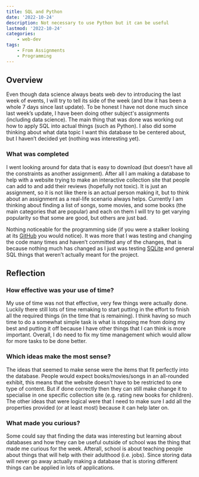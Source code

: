 ```yaml
---
title: SQL and Python 
date: '2022-10-24'
description: Not necessary to use Python but it can be useful
lastmod: '2022-10-24'
categories: 
    - web-dev 
tags: 
    - From Assignments
    - Programming
---
```


## Overview

Even though data science always beats web dev to introducing the last week of events, I will try to tell its side of the week (and btw it has been a whole 7 days since last update). To be honest I have not done much since last week’s update, I have been doing other subject's assignments (including data science). The main thing that was done was working out how to apply SQL into actual things (such as Python). I also did some thinking about what data topic I want this database to be centered about, but I haven’t decided yet (nothing was interesting yet).

### What was completed

I went looking around for data that is easy to download (but doesn’t have all the constraints as another assignment). After all I am making a database to help with a website trying to make an interactive collection site that people can add to and add their reviews (hopefully not toxic). It is just an assignment, so it is not like there is an actual person making it, but to think about an assignment as a real-life scenario always helps. Currently I am thinking about finding a list of songs, some movies, and some books (the main categories that are popular) and each on them I will try to get varying popularity so that some are good, but others are just bad.

Nothing noticeable for the programming side (if you were a stalker looking at its [GitHub](https://github.com/Michael-Schoo/Simple-Database-Design) you would notice). It was more that I was testing and changing the code many times and haven’t committed any of the changes, that is because nothing much has changed as I just was testing [SQLite](https://sqlite.org/) and general SQL things that weren’t actually meant for the project.

## Reflection

### How effective was your use of time?

My use of time was not that effective, very few things were actually done. Luckily there still lots of time remaking to start putting in the effort to finish all the required things (in the time that is remaining). I think having so much time to do a somewhat simple task is what is stopping me from doing my best and putting it off because I have other things that I can think is more important. Overall, I do need to fix my time management which would allow for more tasks to be done better.

### Which ideas make the most sense?

The ideas that seemed to make sense were the items that fit perfectly into the database. People would expect books/movies/songs in an all-rounded exhibit, this means that the website doesn’t have to be restricted to one type of content. But if done correctly then they can still make change it to specialise in one specific collection site (e.g. rating new books for children). The other ideas that were logical were that I need to make sure I add all the properties provided (or at least most) because it can help later on.

### What made you curious?

Some could say that finding the data was interesting but learning about databases and how they can be useful outside of school was the thing that made me curious for the week. Afterall, school is about teaching people about things that will help with their adulthood (i.e. jobs). Since storing data will never go away actually making a database that is storing different things can be applied in lots of applications.
